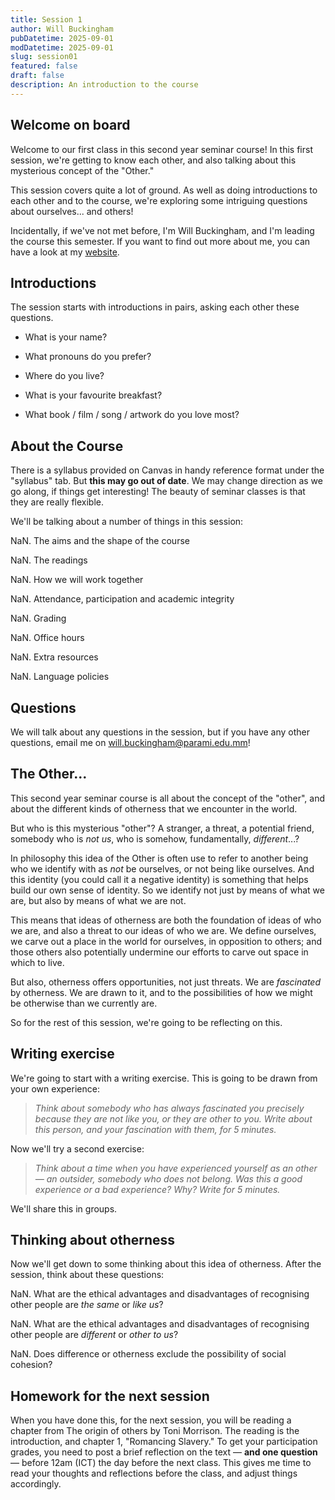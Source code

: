 ```yaml
---
title: Session 1
author: Will Buckingham
pubDatetime: 2025-09-01
modDatetime: 2025-09-01
slug: session01
featured: false
draft: false
description: An introduction to the course
---
```

## **Welcome on board**

Welcome to our first class in this second year seminar course! In this first session, we're getting to know each other, and also talking about this mysterious concept of the "Other."

This session covers quite a lot of ground. As well as doing introductions to each other and to the course, we're exploring some intriguing questions about ourselves... and others!

Incidentally, if we've not met before, I'm Will Buckingham, and I'm leading the course this semester. If you want to find out more about me, you can have a look at my [website](https://www.willbuckingham.com).

## **Introductions**

The session starts with introductions in pairs, asking each other these questions.

*   What is your name?
    
*   What pronouns do you prefer?
    
*   Where do you live?
    
*   What is your favourite breakfast?
    
*   What book / film / song / artwork do you love most?
    

## **About the Course**

There is a syllabus provided on Canvas in handy reference format under the "syllabus" tab. But **this may go out of date**. We may change direction as we go along, if things get interesting! The beauty of seminar classes is that they are really flexible.

We'll be talking about a number of things in this session:

NaN.  The aims and the shape of the course
    
NaN.  The readings
    
NaN.  How we will work together
    
NaN.  Attendance, participation and academic integrity
    
NaN.  Grading
    
NaN.  Office hours
    
NaN.  Extra resources
    
NaN.  Language policies
    

## **Questions**

We will talk about any questions in the session, but if you have any other questions, email me on [will.buckingham@parami.edu.mm](mailto:will.buckingham@parami.edu.mm)!

## **The Other...**

This second year seminar course is all about the concept of the "other", and about the different kinds of otherness that we encounter in the world.

But who is this mysterious "other"? A stranger, a threat, a potential friend, somebody who is _not us_, who is somehow, fundamentally, _different_...?

In philosophy this idea of the Other is often use to refer to another being who we identify with as _not_ be ourselves, or not being like ourselves. And this identity (you could call it a negative identity) is something that helps build our own sense of identity. So we identify not just by means of what we are, but also by means of what we are not.

This means that ideas of otherness are both the foundation of ideas of who we are, and also a threat to our ideas of who we are. We define ourselves, we carve out a place in the world for ourselves, in opposition to others; and those others also potentially undermine our efforts to carve out space in which to live.

But also, otherness offers opportunities, not just threats. We are _fascinated_ by otherness. We are drawn to it, and to the possibilities of how we might be otherwise than we currently are.

So for the rest of this session, we're going to be reflecting on this.

## **Writing exercise**

We're going to start with a writing exercise. This is going to be drawn from your own experience:

> _Think about somebody who has always fascinated you precisely because they are not like you, or they are other to you. Write about this person, and your fascination with them, for 5 minutes._

Now we'll try a second exercise:

> _Think about a time when you have experienced yourself as an other — an outsider, somebody who does not belong. Was this a good experience or a bad experience? Why? Write for 5 minutes._

We'll share this in groups.

## **Thinking about otherness**

Now we'll get down to some thinking about this idea of otherness. After the session, think about these questions:

NaN.  What are the ethical advantages and disadvantages of recognising other people are _the same_ or _like us_?
    
NaN.  What are the ethical advantages and disadvantages of recognising other people are _different_ or _other to us_?
    
NaN.  Does difference or otherness exclude the possibility of social cohesion?
    

## **Homework for the next session**

When you have done this, for the next session, you will be reading a chapter from The origin of others by Toni Morrison. The reading is the introduction, and chapter 1, "Romancing Slavery." To get your participation grades, you need to post a brief reflection on the text — **and one question** — before 12am (ICT) the day before the next class. This gives me time to read your thoughts and reflections before the class, and adjust things accordingly.